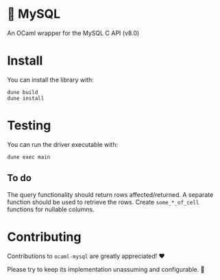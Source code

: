 # 🥞 MySQL

An OCaml wrapper for the MySQL C API (v8.0)

# Install
You can install the library with:

    dune build
    dune install

# Testing
You can run the driver executable with:

    dune exec main

## To do
The query functionality should return rows affected/returned.
A separate function should be used to retrieve the rows.
Create `some_*_of_cell` functions for nullable columns.

# Contributing

Contributions to `ocaml-mysql` are greatly appreciated! ❤️

Please try to keep its implementation unassuming and configurable. 🙂
